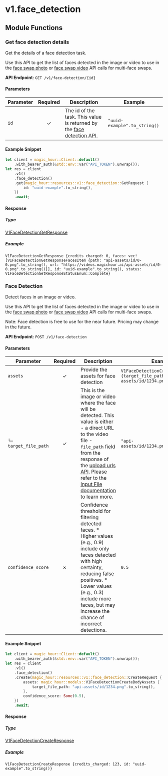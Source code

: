 # v1.face_detection

## Module Functions

### Get face detection details <a name="get"></a>

Get the details of a face detection task. 

Use this API to get the list of faces detected in the image or video to use in the [face swap photo](/api-reference/face-swap-photo/face-swap-photo) or [face swap video](/api-reference/face-swap/face-swap-video) API calls for multi-face swaps.

**API Endpoint**: `GET /v1/face-detection/{id}`

#### Parameters

| Parameter | Required | Description | Example |
|-----------|:--------:|-------------|--------|
| `id` | ✓ | The id of the task. This value is returned by the [face detection API](/api-reference/files/face-detection#response-id). | `"uuid-example".to_string()` |

#### Example Snippet

```rust
let client = magic_hour::Client::default()
    .with_bearer_auth(&std::env::var("API_TOKEN").unwrap());
let res = client
    .v1()
    .face_detection()
    .get(magic_hour::resources::v1::face_detection::GetRequest {
        id: "uuid-example".to_string(),
    })
    .await;
```

#### Response

##### Type
[V1FaceDetectionGetResponse](/src/models/v1_face_detection_get_response.rs)

##### Example
`V1FaceDetectionGetResponse {credits_charged: 0, faces: vec![V1FaceDetectionGetResponseFacesItem {path: "api-assets/id/0-0.png".to_string(), url: "https://videos.magichour.ai/api-assets/id/0-0.png".to_string()}], id: "uuid-example".to_string(), status: V1FaceDetectionGetResponseStatusEnum::Complete}`

### Face Detection <a name="create"></a>

Detect faces in an image or video. 
      
Use this API to get the list of faces detected in the image or video to use in the [face swap photo](/api-reference/face-swap-photo/face-swap-photo) or [face swap video](/api-reference/face-swap/face-swap-video) API calls for multi-face swaps.

Note: Face detection is free to use for the near future. Pricing may change in the future.

**API Endpoint**: `POST /v1/face-detection`

#### Parameters

| Parameter | Required | Description | Example |
|-----------|:--------:|-------------|--------|
| `assets` | ✓ | Provide the assets for face detection | `V1FaceDetectionCreateBodyAssets {target_file_path: "api-assets/id/1234.png".to_string()}` |
| `└─ target_file_path` | ✓ | This is the image or video where the face will be detected. This value is either - a direct URL to the video file - `file_path` field from the response of the [upload urls API](https://docs.magichour.ai/api-reference/files/generate-asset-upload-urls).  Please refer to the [Input File documentation](https://docs.magichour.ai/api-reference/files/generate-asset-upload-urls#input-file) to learn more.  | `"api-assets/id/1234.png".to_string()` |
| `confidence_score` | ✗ | Confidence threshold for filtering detected faces.  * Higher values (e.g., 0.9) include only faces detected with high certainty, reducing false positives.  * Lower values (e.g., 0.3) include more faces, but may increase the chance of incorrect detections. | `0.5` |

#### Example Snippet

```rust
let client = magic_hour::Client::default()
    .with_bearer_auth(&std::env::var("API_TOKEN").unwrap());
let res = client
    .v1()
    .face_detection()
    .create(magic_hour::resources::v1::face_detection::CreateRequest {
        assets: magic_hour::models::V1FaceDetectionCreateBodyAssets {
            target_file_path: "api-assets/id/1234.png".to_string(),
        },
        confidence_score: Some(0.5),
    })
    .await;
```

#### Response

##### Type
[V1FaceDetectionCreateResponse](/src/models/v1_face_detection_create_response.rs)

##### Example
`V1FaceDetectionCreateResponse {credits_charged: 123, id: "uuid-example".to_string()}`


